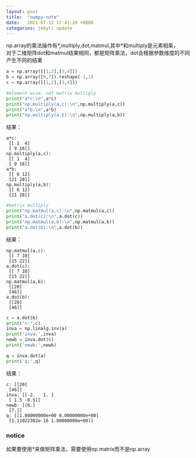 ```yaml
---
layout: post
title:  "numpy-note"
date:   2021-07-12 17:41:26 +0800
categories: jekyll update
---
```


np.array的乘法操作有*,multiply,dot,matmul,其中*和multiply是元素相乘，   
对于二维矩阵dot和matmul结果相同，都是矩阵乘法，dot会根据参数维度的不同产生不同的结果

```python
a = np.array([[1,2],[3,4]])
b = np.array([6,7]).reshape(-1,1)
c = np.array([[1,2],[3,4]])

#element wise, not matrix multiply
print("a*c:\n",a*c)
print("np.multiply(a,c):\n",np.multiply(a,c))
print("a*b:\n",a*b)
print("np.multiply(a,b):\n",np.multiply(a,b))
```
结果：  
```
a*c:
 [[ 1  4]
 [ 9 16]]
np.multiply(a,c):
 [[ 1  4]
 [ 9 16]]
a*b:
 [[ 6 12]
 [21 28]]
np.multiply(a,b):
 [[ 6 12]
 [21 28]]
```
```python
#matrix multiply
print("np.matmul(a,c):\n",np.matmul(a,c))
print("a.dot(c):\n",a.dot(c))
print("np.matmul(a,b):\n",np.matmul(a,b))
print("a.dot(b):\n",a.dot(b))
```
结果：
```
np.matmul(a,c):
 [[ 7 10]
 [15 22]]
a.dot(c):
 [[ 7 10]
 [15 22]]
np.matmul(a,b):
 [[20]
 [46]]
a.dot(b):
 [[20]
 [46]]
```

```python
c = a.dot(b)
print("c:",c)
inva = np.linalg.inv(a)
print('inva:',inva)
newb = inva.dot(c)
print('newb:',newb)

q = inva.dot(a)
print('q:',q)
```

结果：
```
c: [[20]
 [46]]
inva: [[-2.   1. ]
 [ 1.5 -0.5]]
newb: [[6.]
 [7.]]
q: [[1.00000000e+00 0.00000000e+00]
 [1.11022302e-16 1.00000000e+00]]
 ```

 ### notice
 如果要使用*来做矩阵乘法，需要使用np.matrix而不是np.array